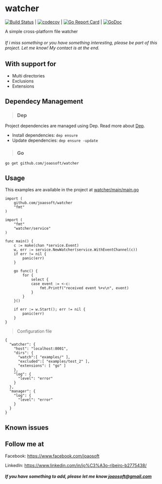 # watcher
[![Build Status](https://travis-ci.org/joaosoft/watcher.svg?branch=master)](https://travis-ci.org/joaosoft/watcher) | [![codecov](https://codecov.io/gh/joaosoft/watcher/branch/master/graph/badge.svg)](https://codecov.io/gh/joaosoft/watcher) | [![Go Report Card](https://goreportcard.com/badge/github.com/joaosoft/watcher)](https://goreportcard.com/report/github.com/joaosoft/watcher) | [![GoDoc](https://godoc.org/github.com/joaosoft/watcher?status.svg)](https://godoc.org/github.com/joaosoft/watcher)

A simple cross-platform file watcher

###### If i miss something or you have something interesting, please be part of this project. Let me know! My contact is at the end.

## With support for
* Multi directories
* Exclusions
* Extensions

## Dependecy Management 
>### Dep

Project dependencies are managed using Dep. Read more about [Dep](https://github.com/golang/dep).
* Install dependencies: `dep ensure`
* Update dependencies: `dep ensure -update`


>### Go
```
go get github.com/joaosoft/watcher
```

## Usage 
This examples are available in the project at [watcher/main/main.go](https://github.com/joaosoft/watcher/tree/master/main/main.go)
```
import (
	github.com/joaosoft/watcher
	"fmt"
)

import (
	"fmt"
	"watcher/service"
)

func main() {
	c := make(chan *service.Event)
	w, err := service.NewWatcher(service.WithEventChannel(c))
	if err != nil {
		panic(err)
	}

	go func() {
		for {
			select {
			case event := <-c:
				fmt.Printf("received event %+v\n", event)
			}
		}
	}()

	if err := w.Start(); err != nil {
		panic(err)
	}
}
```


> Configuration file
```
{
  "watcher": {
    "host": "localhost:8001",
    "dirs": {
      "watch":[ "examples/" ],
      "excluded":[ "examples/test_2" ],
      "extensions": [ "go" ]
    },
    "log": {
      "level": "error"
    }
  },
  "manager": {
    "log": {
      "level": "error"
    }
  }
}
```

## Known issues

## Follow me at
Facebook: https://www.facebook.com/joaosoft

LinkedIn: https://www.linkedin.com/in/jo%C3%A3o-ribeiro-b2775438/

##### If you have something to add, please let me know joaosoft@gmail.com
